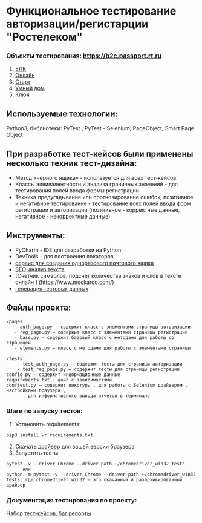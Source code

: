 # Функциональное тестирование авторизации/регистарции "Ростелеком"

### Объекты тестирования: https://b2c.passport.rt.ru

1. [ЕЛК](https://lk.rt.ru/)
1. [Онлайн](https://my.rt.ru/)
1. [Старт](https://start.rt.ru/)
1. [Умный дом](https://lk.smarthome.rt.ru/)
1. [Ключ](https://key.rt.ru/)

## Используемые технологии: 
Python3, библиотеки: PyTest , PyTest - Selenium; PageObject, Smart Page Object

## При разработке тест-кейсов были применены несколько техник тест-дизайна:
- Метод «черного ящика» - используется для всех тест-кейсов.
- Классы эквивалентности и анализа граничных значений - для тестирования полей ввода формы регистрации
- Техника предугадывание или прогнозирование ошибок, позитивное и негативное тестирование  - тестирование всех полей ввода форм регистрации и авторизации (позитивное - корректные данные, негативное - некорректные данные)

## Инструменты:
- PyCharm - IDE для разработки на Python
- DevTools - для построения локаторов
- [сервис для создания одноразового почтового ящика](https://temp-mail.org/ru/ )
- [SEO-анализ текста](https://text.ru/seo)
- [Счетчик символов, подсчет количества знаков и слов в тексте онлайн
] (https://www.mockaroo.com/)
- [генерация тестовых данных](https://www.blindtextgenerator.com/ru)


## Файлы проекта:
```
/pages:
   - auth_page.py – содержит класс с элементами страницы авторизации 
   - reg_page.py – содержит класс с элементами страницы регистрации
   - base.py – содержит базовый класс с методами для работы со страницей
   - elements.py – класс с методами для работы с элементами страницы

/tests:
    - test_auth_page.py – содержит тесты для страницы авторизации 
    - test_reg_page.py – содержит тесты для страницы регистрации 
config.py – содержит информационные данные
requirements.txt - файл с зависимостями
conftest.py – содержит фикстуры , для работы с Selenium драйвером , настройками браузера , 
        для информативного вывода отчетов в терминале
```
### Шаги по запуску тестов:
1. Установить requirements:
```
pip3 install -r requirements.txt
```
2. Скачать [драйвер](https://chromedriver.chromium.org/downloads) для вашей версии браузера 
3. Запустить тесты:
````
pytest -v --driver Chrome --driver-path ~/chromedriver_win32 tests
      или
python -m pytest -v --driver Chrome --driver-path ~/chromedriver_win32 tests, где chromedriver_win32 – это скачанный и разархивированный драйвер
````

### Документация тестирования по проекту:
Набор [тест-кейсов, баг репорты](https://docs.google.com/spreadsheets/d/1hjf-kMp_5_3oQwT0DCBYLYeP9vrCYdmqmVWGgZuIuxE/edit?usp=sharing)
